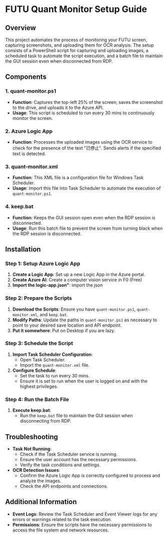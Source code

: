 # FUTU Quant Monitor Setup Guide

## Overview
This project automates the process of monitoring your FUTU screen, capturing screenshots, and uploading them for OCR analysis. The setup consists of a PowerShell script for capturing and uploading images, a scheduled task to automate the script execution, and a batch file to maintain the GUI session even when disconnected from RDP.

## Components

### 1. quant-monitor.ps1
- **Function**: Captures the top-left 25% of the screen, saves the screenshot to the drive, and uploads it to the Azure API.
- **Usage**: This script is scheduled to run every 30 mins to continuously monitor the screen.

### 2. Azure Logic App
- **Function**: Processes the uploaded images using the OCR service to check for the presence of the text "已停止". Sends alerts if the specified text is detected.

### 3. quant-monitor.xml
- **Function**: This XML file is a configuration file for Windows Task Scheduler.
- **Usage**: Import this file into Task Scheduler to automate the execution of `quant-monitor.ps1`.

### 4. keep.bat
- **Function**: Keeps the GUI session open even when the RDP session is disconnected.
- **Usage**: Run this batch file to prevent the screen from turning black when the RDP session is disconnected.

## Installation

### Step 1: Setup Azure Logic App
1. **Create a Logic App**: Set up a new Logic App in the Azure portal.
2. **Create Azure AI**: Create a computer vision service in F0 (Free)
3. **Import the logic-app.json"**: import the json


### Step 2: Prepare the Scripts
1. **Download the Scripts**: Ensure you have `quant-monitor.ps1`, `quant-monitor.xml`, and `keep.bat`.
2. **Modify Paths**: Update the paths in `quant-monitor.ps1` as necessary to point to your desired save location and API endpoint.
3. **Put it somewhere**: Put on Desktop if you are lazy.

### Step 3: Schedule the Script
1. **Import Task Scheduler Configuration**:
   - Open Task Scheduler.
   - Import the `quant-monitor.xml` file.
2. **Configure Schedule**:
   - Set the task to run every 30 mins.
   - Ensure it is set to run when the user is logged on and with the highest privileges.

### Step 4: Run the Batch File
1. **Execute keep.bat**:
   - Run the `keep.bat` file to maintain the GUI session when disconnecting from RDP.

## Troubleshooting
- **Task Not Running**:
  - Check if the Task Scheduler service is running.
  - Ensure the user account has the necessary permissions.
  - Verify the task conditions and settings.
- **OCR Detection Issues**:
  - Confirm the Azure Logic App is correctly configured to process and analyze the images.
  - Check the API endpoints and connections.

## Additional Information
- **Event Logs**: Review the Task Scheduler and Event Viewer logs for any errors or warnings related to the task execution.
- **Permissions**: Ensure the scripts have the necessary permissions to access the file system and network resources.

